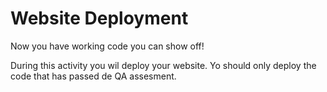 # Website Deployment

Now you have working code you can show off!

During this activity you wil deploy your website. Yo should only deploy the code that has passed de QA assesment.


